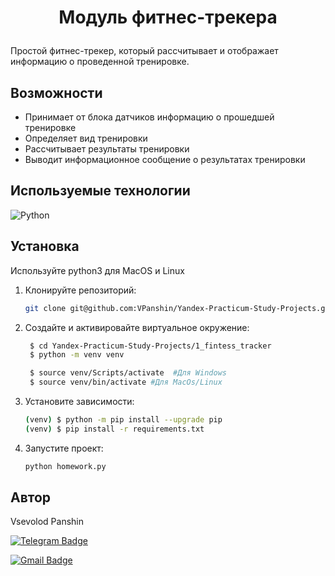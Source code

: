 # <p align="center">Модуль фитнес-трекера</p>

Простой фитнес-трекер, который рассчитывает и отображает информацию о проведенной тренировке.

## Возможности

- Принимает от блока датчиков информацию о прошедшей тренировке
- Определяет вид тренировки
- Рассчитывает результаты тренировки
- Выводит информационное сообщение о результатах тренировки

## Используемые технологии

![Python](https://img.shields.io/badge/Python-3.9.10-blue)

## Установка
Используйте python3 для MacOS и Linux

1. Клонируйте репозиторий:

   ```bash
   git clone git@github.com:VPanshin/Yandex-Practicum-Study-Projects.git
   ```

2. Cоздайте и активировайте виртуальное окружение:

   ```bash
    $ cd Yandex-Practicum-Study-Projects/1_fintess_tracker
    $ python -m venv venv

    $ source venv/Scripts/activate  #Для Windows
    $ source venv/bin/activate #Для MacOs/Linux
   ```

 3. Установите зависимости:
    ```bash
    (venv) $ python -m pip install --upgrade pip
    (venv) $ pip install -r requirements.txt
    ```

4. Запустите проект:
    ```bash
    python homework.py
    ```
## Автор

Vsevolod Panshin 

[![Telegram Badge](https://img.shields.io/badge/-vsevolod.panshin-blue?style=social&logo=telegram&link=https://t.me/VPanshin)](https://t.me/VPanshin)

[![Gmail Badge](https://img.shields.io/badge/vsevolodpanshin@gmail.com-c14438?style=flat&logo=Gmail&logoColor=white&link=mailto:vsevolodpanshin.mv@gmail.com)](mailto:vsevolodpanshin@gmail.com)